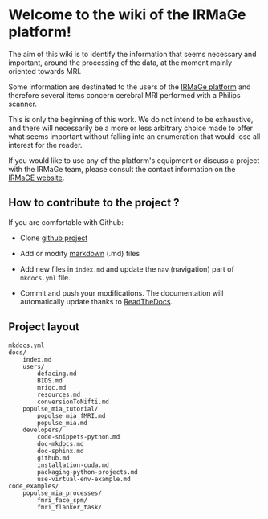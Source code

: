 # Welcome to the wiki of the IRMaGe platform!

The aim of this wiki is to identify the information that seems necessary and important, around the processing of the data, at the moment mainly oriented towards MRI. 

Some information are destinated to the users of the [IRMaGe platform](https://irmage.univ-grenoble-alpes.fr/) and therefore several items concern cerebral MRI performed with a Philips scanner.

This is only the beginning of this work. We do not intend to be exhaustive, and there will necessarily be a more or less arbitrary choice made to offer what seems important without falling into an enumeration that would lose all interest for the reader.

If you would like to use any of the platform's equipment or discuss a project with the IRMaGe team, please consult the contact information on the [IRMaGE website](https://irmage.univ-grenoble-alpes.fr/en-pratique/contacts).

## How to contribute to the project ? 

If you are comfortable with Github: 

* Clone [github project](https://github.com/populse/neuroimaging-tools-resources)

* Add or modify [markdown](https://daringfireball.net/projects/markdown/) (.md) files 

* Add new files in `index.md` and update the `nav` (navigation) part of `mkdocs.yml` file.

* Commit and push your modifications. The documentation will automatically update thanks to [ReadTheDocs](https://readthedocs.org/). 


## Project layout

    mkdocs.yml
    docs/
        index.md
        users/
            defacing.md
            BIDS.md
            mriqc.md
            resources.md
            conversionToNifti.md
        populse_mia_tutorial/
            populse_mia_fMRI.md
            populse_mia.md
        developers/
            code-snippets-python.md
            doc-mkdocs.md
            doc-sphinx.md
            github.md
            installation-cuda.md
            packaging-python-projects.md
            use-virtual-env-example.md
    code_examples/
        populse_mia_processes/
            fmri_face_spm/
            fmri_flanker_task/

